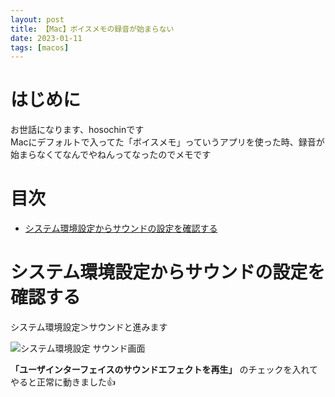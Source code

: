 ```yaml
---
layout: post
title: 【Mac】ボイスメモの録音が始まらない
date: 2023-01-11
tags: [macos]
---
```


# はじめに

お世話になります、hosochinです  
Macにデフォルトで入ってた「ボイスメモ」っていうアプリを使った時、録音が始まらなくてなんでやねんってなったのでメモです

# 目次

- [システム環境設定からサウンドの設定を確認する](#システム環境設定からサウンドの設定を確認する)

# システム環境設定からサウンドの設定を確認する

システム環境設定＞サウンドと進みます

<img src="{{ '/assets/images/2023_01_10_2_1.png' | relative_url }}" alt="システム環境設定 サウンド画面" class="img-small">

**「ユーザインターフェイスのサウンドエフェクトを再生」** のチェックを入れてやると正常に動きました👍
